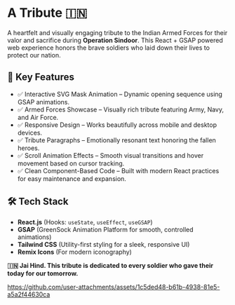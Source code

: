 # A Tribute 🇮🇳

A heartfelt and visually engaging tribute to the Indian Armed Forces for their valor and sacrifice during **Operation Sindoor**. This React + GSAP powered web experience honors the brave soldiers who laid down their lives to protect our nation.


## 🚀 Key Features

-  ✅ Interactive SVG Mask Animation – Dynamic opening sequence using GSAP animations.
- ✅ Armed Forces Showcase – Visually rich tribute featuring Army, Navy, and Air Force.
- ✅ Responsive Design – Works beautifully across mobile and desktop devices.
- ✅ Tribute Paragraphs – Emotionally resonant text honoring the fallen heroes.
- ✅ Scroll Animation Effects – Smooth visual transitions and hover movement based on cursor tracking.
- ✅ Clean Component-Based Code – Built with modern React practices for easy maintenance and expansion.


## 🛠️ Tech Stack

* **React.js** (Hooks: `useState`, `useEffect`, `useGSAP`)
* **GSAP** (GreenSock Animation Platform for smooth, controlled animations)
* **Tailwind CSS** (Utility-first styling for a sleek, responsive UI)
* **Remix Icons** (For modern iconography)

**🇮🇳 Jai Hind. This tribute is dedicated to every soldier who gave their today for our tomorrow.**



https://github.com/user-attachments/assets/1c5ded48-b61b-4938-81e5-a5a2f44630ca



